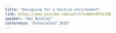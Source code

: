 ```yaml
---
title: "Designing for a hostile environment"
link: https://www.youtube.com/watch?v=WU4vDTxLIdE
speaker: "Nat Buckley"
conference: "EnhanceConf 2016"
---
```


